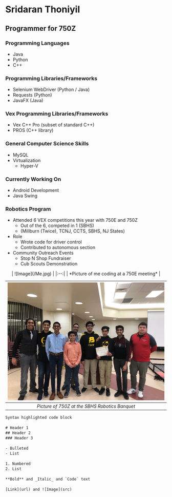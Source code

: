 # Sridaran Thoniyil

## Programmer for 750Z

### Programming Languages
- Java
- Python
- C++

### Programming Libraries/Frameworks
- Selenium WebDriver (Python / Java)
- Requests (Python)
- JavaFX (Java)

### Vex Programming Libraries/Frameworks
- Vex C++ Pro (subset of standard C++)
- PROS (C++ library)

### General Computer Science Skills
- MySQL
- Virtualization
  - Hyper-V

### Currently Working On
- Android Development
- Java Swing



### Robotics Program
- Attended 6 VEX competitions this year with 750E and 750Z
  - Out of the 6, competed in 1 (SBHS)
  - (Millburn (Twice), TCNJ, CCTS, SBHS, NJ States)
- Role
  - Wrote code for driver control
  - Contributed to autonomous section
- Community Outreach Events
  - Stop N Shop Fundraiser
  - Cub Scouts Demonstration

<center>
| ![Image](/Me.jpg) | 
|:--:| 
| *Picture of me coding at a 750E meeting* |
</center>

| ![Image](/Team.jpg) | 
|:--:| 
| *Picture of 750Z at the SBHS Robotics Banquet* |



```
Syntax highlighted code block

# Header 1
## Header 2
### Header 3

- Bulleted
- List

1. Numbered
2. List

**Bold** and _Italic_ and `Code` text

[Link](url) and ![Image](src)
```
